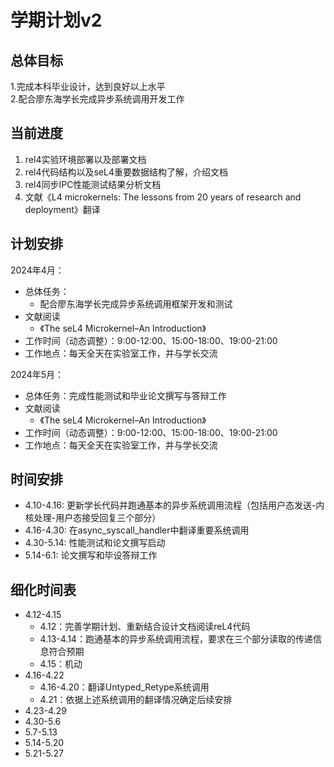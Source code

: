 # 学期计划v2
## 总体目标
1.完成本科毕业设计，达到良好以上水平  
2.配合廖东海学长完成异步系统调用开发工作
## 当前进度
1. rel4实验环境部署以及部署文档
2. rel4代码结构以及seL4重要数据结构了解，介绍文档
3. rel4同步IPC性能测试结果分析文档
4. 文献《L4 microkernels: The lessons from 20 years of research and deployment》翻译
## 计划安排
2024年4月：
- 总体任务：
  - 配合廖东海学长完成异步系统调用框架开发和测试 
- 文献阅读
  - 《The seL4 Microkernel–An Introduction》
- 工作时间（动态调整）：9:00-12:00、15:00-18:00、19:00-21:00
- 工作地点：每天全天在实验室工作，并与学长交流

2024年5月：
- 总体任务：完成性能测试和毕业论文撰写与答辩工作
- 文献阅读
  - 《The seL4 Microkernel–An Introduction》
- 工作时间（动态调整）：9:00-12:00、15:00-18:00、19:00-21:00
- 工作地点：每天全天在实验室工作，并与学长交流

## 时间安排
- 4.10-4.16: 更新学长代码并跑通基本的异步系统调用流程（包括用户态发送-内核处理-用户态接受回复三个部分）
- 4.16-4.30: 在async_syscall_handler中翻译重要系统调用
- 4.30-5.14: 性能测试和论文撰写启动
- 5.14-6.1: 论文撰写和毕设答辩工作

## 细化时间表
- 4.12-4.15
  - 4.12：完善学期计划、重新结合设计文档阅读reL4代码
  - 4.13-4.14：跑通基本的异步系统调用流程，要求在三个部分读取的传递信息符合预期
  - 4.15：机动
- 4.16-4.22
  - 4.16-4.20：翻译Untyped_Retype系统调用
  - 4.21：依据上述系统调用的翻译情况确定后续安排
- 4.23-4.29
- 4.30-5.6
- 5.7-5.13
- 5.14-5.20
- 5.21-5.27